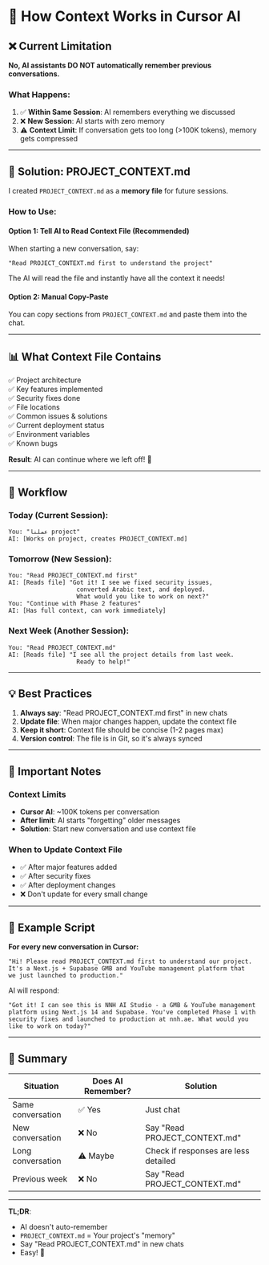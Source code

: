 # 🧠 How Context Works in Cursor AI

## ❌ Current Limitation

**No, AI assistants DO NOT automatically remember previous conversations.**

### What Happens:
1. ✅ **Within Same Session**: AI remembers everything we discussed
2. ❌ **New Session**: AI starts with zero memory
3. ⚠️ **Context Limit**: If conversation gets too long (>100K tokens), memory gets compressed

---

## 🎯 Solution: PROJECT_CONTEXT.md

I created `PROJECT_CONTEXT.md` as a **memory file** for future sessions.

### How to Use:

#### Option 1: Tell AI to Read Context File (Recommended)
When starting a new conversation, say:

```
"Read PROJECT_CONTEXT.md first to understand the project"
```

The AI will read the file and instantly have all the context it needs!

#### Option 2: Manual Copy-Paste
You can copy sections from `PROJECT_CONTEXT.md` and paste them into the chat.

---

## 📊 What Context File Contains

✅ Project architecture  
✅ Key features implemented  
✅ Security fixes done  
✅ File locations  
✅ Common issues & solutions  
✅ Current deployment status  
✅ Environment variables  
✅ Known bugs  

**Result**: AI can continue where we left off! 🚀

---

## 🔄 Workflow

### Today (Current Session):
```
You: "عملنا project"
AI: [Works on project, creates PROJECT_CONTEXT.md]
```

### Tomorrow (New Session):
```
You: "Read PROJECT_CONTEXT.md first"
AI: [Reads file] "Got it! I see we fixed security issues, 
                   converted Arabic text, and deployed. 
                   What would you like to work on next?"
You: "Continue with Phase 2 features"
AI: [Has full context, can work immediately]
```

### Next Week (Another Session):
```
You: "Read PROJECT_CONTEXT.md"
AI: [Reads file] "I see all the project details from last week.
                   Ready to help!"
```

---

## 💡 Best Practices

1. **Always say**: "Read PROJECT_CONTEXT.md first" in new chats
2. **Update file**: When major changes happen, update the context file
3. **Keep it short**: Context file should be concise (1-2 pages max)
4. **Version control**: The file is in Git, so it's always synced

---

## 🚨 Important Notes

### Context Limits
- **Cursor AI**: ~100K tokens per conversation
- **After limit**: AI starts "forgetting" older messages
- **Solution**: Start new conversation and use context file

### When to Update Context File
- ✅ After major features added
- ✅ After security fixes
- ✅ After deployment changes
- ❌ Don't update for every small change

---

## 📝 Example Script

**For every new conversation in Cursor:**

```
"Hi! Please read PROJECT_CONTEXT.md first to understand our project. 
It's a Next.js + Supabase GMB and YouTube management platform that 
we just launched to production."
```

AI will respond:
```
"Got it! I can see this is NNH AI Studio - a GMB & YouTube management 
platform using Next.js 14 and Supabase. You've completed Phase 1 with 
security fixes and launched to production at nnh.ae. What would you 
like to work on today?"
```

---

## 🎉 Summary

| Situation | Does AI Remember? | Solution |
|-----------|-------------------|----------|
| Same conversation | ✅ Yes | Just chat |
| New conversation | ❌ No | Say "Read PROJECT_CONTEXT.md" |
| Long conversation | ⚠️ Maybe | Check if responses are less detailed |
| Previous week | ❌ No | Say "Read PROJECT_CONTEXT.md" |

---

**TL;DR**: 
- AI doesn't auto-remember
- `PROJECT_CONTEXT.md` = Your project's "memory"
- Say "Read PROJECT_CONTEXT.md" in new chats
- Easy! 🚀

